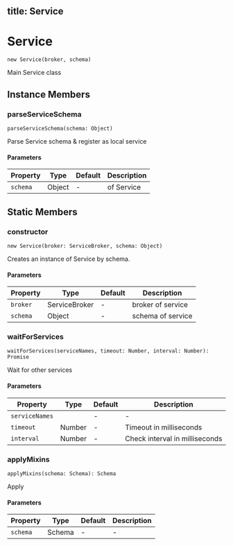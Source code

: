 title: Service
---



# Service




`new Service(broker, schema)`

Main Service class








## Instance Members



### parseServiceSchema



`parseServiceSchema(schema: Object)`

Parse Service schema & register as local service


#### Parameters

| Property | Type | Default | Description |
| -------- | ---- | ------- | ----------- |
| `schema` | Object | - | of Service |









## Static Members



### constructor



`new Service(broker: ServiceBroker, schema: Object)`

Creates an instance of Service by schema.


#### Parameters

| Property | Type | Default | Description |
| -------- | ---- | ------- | ----------- |
| `broker` | ServiceBroker | - | broker of service |
| `schema` | Object | - | schema of service |








### waitForServices



`waitForServices(serviceNames, timeout: Number, interval: Number): Promise`

Wait for other services


#### Parameters

| Property | Type | Default | Description |
| -------- | ---- | ------- | ----------- |
| `serviceNames` |  | - | - |
| `timeout` | Number | - | Timeout in milliseconds |
| `interval` | Number | - | Check interval in milliseconds |








### applyMixins



`applyMixins(schema: Schema): Schema`

Apply 


#### Parameters

| Property | Type | Default | Description |
| -------- | ---- | ------- | ----------- |
| `schema` | Schema | - | - |









